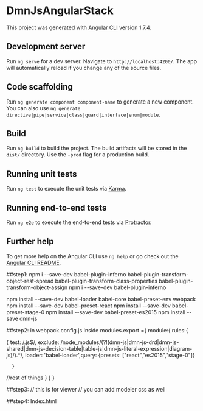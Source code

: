 # DmnJsAngularStack

This project was generated with [Angular CLI](https://github.com/angular/angular-cli) version 1.7.4.

## Development server

Run `ng serve` for a dev server. Navigate to `http://localhost:4200/`. The app will automatically reload if you change any of the source files.

## Code scaffolding

Run `ng generate component component-name` to generate a new component. You can also use `ng generate directive|pipe|service|class|guard|interface|enum|module`.

## Build

Run `ng build` to build the project. The build artifacts will be stored in the `dist/` directory. Use the `-prod` flag for a production build.

## Running unit tests

Run `ng test` to execute the unit tests via [Karma](https://karma-runner.github.io).

## Running end-to-end tests

Run `ng e2e` to execute the end-to-end tests via [Protractor](http://www.protractortest.org/).

## Further help

To get more help on the Angular CLI use `ng help` or go check out the [Angular CLI README](https://github.com/angular/angular-cli/blob/master/README.md).

##step1: 
npm i --save-dev babel-plugin-inferno babel-plugin-transform-object-rest-spread babel-plugin-transform-class-properties babel-plugin-transform-object-assign
npm i --save-dev babel-plugin-inferno

npm install --save-dev babel-loader babel-core babel-preset-env webpack
npm install --save-dev babel-preset-react
npm install --save-dev babel-preset-stage-0
npm install --save-dev babel-preset-es2015
npm install --save dmn-js


##step2:
in webpack.config.js
    Inside modules.export ={
	module:{
rules:{

 { test: /\.js$/, 
        exclude: /node_modules\/(?!(dmn-js|dmn-js-drd|dmn-js-shared|dmn-js-decision-table|table-js|dmn-js-literal-expression|diagram-js)\/).*/,
        loader: 'babel-loader',query: {presets: ["react","es2015","stage-0"]}
        
      }

//rest of things
}
}
}


##step3:
// this is for viewer // you can add modeler css as well

<link rel="stylesheet" href="https://unpkg.com/dmn-js@4.3.0/dist/assets/dmn-js-drd.css">
  <link rel="stylesheet" href="https://unpkg.com/dmn-js@4.3.0/dist/assets/dmn-js-decision-table.css">
  <link rel="stylesheet" href="https://unpkg.com/dmn-js@4.3.0/dist/assets/dmn-js-literal-expression.css">
  <link rel="stylesheet" href="https://unpkg.com/dmn-js@4.3.0/dist/assets/dmn-font/css/dmn.css">

##step4:
Index.html

<body >
	<div class="canvas" style="width:100vh;height:100vh ;padding-left:100px"></div>
</body>

##step-5:
In typings.d.ts

declare module 'dmn-js';

##step6:
app.component.ts

import Viewer from 'dmn-js';

//in the class
 constructor(private http: HttpClient ){
    this.http.get('../assets/val.xml',{responseType: 'text'}).subscribe(x=>{
     var xml= x; // my DMN 1.1 xml
     //var myContainer = document.getElementsByClassName('canvas');
    var viewer = new Viewer({
      container: '.canvas'
    });

    viewer.importXML(xml, function(err) {
     console.log('*********************');
      if (err) {
        console.log('error rendering', err);
      } else {
        viewer
        .getActiveViewer()
        .get('canvas')
          .zoom('fit-viewport');
      }
    });
    });


